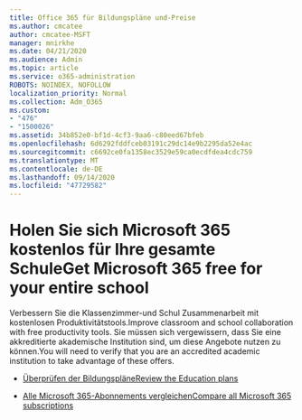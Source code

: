 ```yaml
---
title: Office 365 für Bildungspläne und-Preise
ms.author: cmcatee
author: cmcatee-MSFT
manager: mnirkhe
ms.date: 04/21/2020
ms.audience: Admin
ms.topic: article
ms.service: o365-administration
ROBOTS: NOINDEX, NOFOLLOW
localization_priority: Normal
ms.collection: Adm_O365
ms.custom:
- "476"
- "1500026"
ms.assetid: 34b852e0-bf1d-4cf3-9aa6-c80eed67bfeb
ms.openlocfilehash: 6d6292fddfceb03191c29dc14e9b2295da52e4ac
ms.sourcegitcommit: c6692ce0fa1358ec3529e59ca0ecdfdea4cdc759
ms.translationtype: MT
ms.contentlocale: de-DE
ms.lasthandoff: 09/14/2020
ms.locfileid: "47729582"
---
```

# <a name="get-microsoft-365-free-for-your-entire-school"></a><span data-ttu-id="be7a0-102">Holen Sie sich Microsoft 365 kostenlos für Ihre gesamte Schule</span><span class="sxs-lookup"><span data-stu-id="be7a0-102">Get Microsoft 365 free for your entire school</span></span>

<span data-ttu-id="be7a0-103">Verbessern Sie die Klassenzimmer-und Schul Zusammenarbeit mit kostenlosen Produktivitätstools.</span><span class="sxs-lookup"><span data-stu-id="be7a0-103">Improve classroom and school collaboration with free productivity tools.</span></span> <span data-ttu-id="be7a0-104">Sie müssen sich vergewissern, dass Sie eine akkreditierte akademische Institution sind, um diese Angebote nutzen zu können.</span><span class="sxs-lookup"><span data-stu-id="be7a0-104">You will need to verify that you are an accredited academic institution to take advantage of these offers.</span></span>
  
- [<span data-ttu-id="be7a0-105">Überprüfen der Bildungspläne</span><span class="sxs-lookup"><span data-stu-id="be7a0-105">Review the Education plans</span></span>](https://products.office.com/academic/compare-office-365-education-plans)

- [<span data-ttu-id="be7a0-106">Alle Microsoft 365-Abonnements vergleichen</span><span class="sxs-lookup"><span data-stu-id="be7a0-106">Compare all Microsoft 365 subscriptions</span></span>](https://products.office.com/business/compare-more-office-365-for-business-plans)